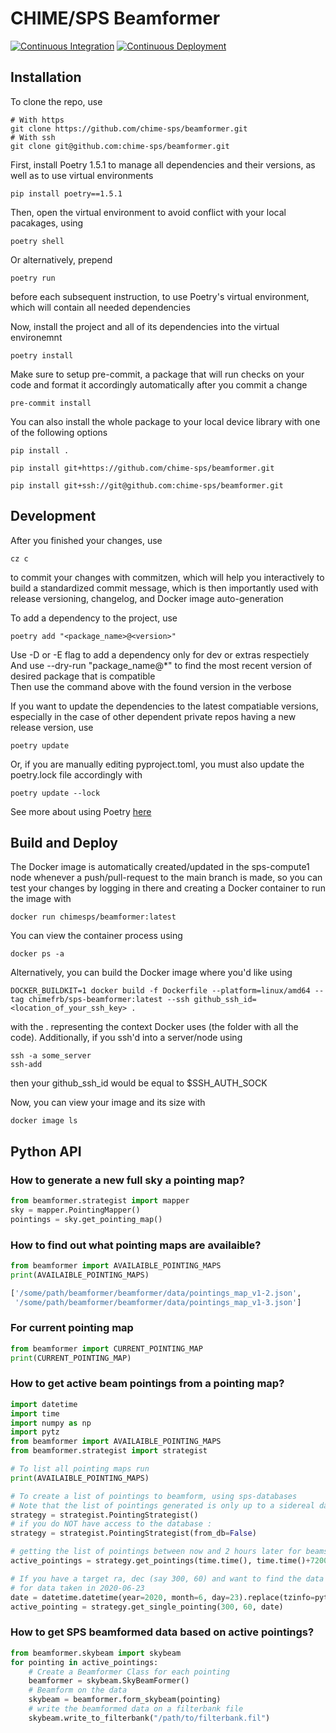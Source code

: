 # CHIME/SPS Beamformer
[![Continuous Integration](https://github.com/chime-sps/beamformer/actions/workflows/continous-integration.yml/badge.svg?branch=main)](https://github.com/chime-sps/beamformer/actions/workflows/continous-integration.yml)
[![Continuous Deployment](https://github.com/chime-sps/beamformer/actions/workflows/continous-deployment.yml/badge.svg?branch=main)](https://github.com/chime-sps/beamformer/actions/workflows/continous-deployment.yml)

## Installation

To clone the repo, use
```
# With https
git clone https://github.com/chime-sps/beamformer.git
# With ssh
git clone git@github.com:chime-sps/beamformer.git
```

First, install Poetry 1.5.1 to manage all dependencies and their versions, as well as to use virtual environments
```
pip install poetry==1.5.1
```

Then, open the virtual environment to avoid conflict with your local pacakages, using
```
poetry shell
```

Or alternatively, prepend
```
poetry run
```
before each subsequent instruction, to use Poetry's virtual environment, which will contain all needed dependencies

Now, install the project and all of its dependencies into the virtual environemnt
```
poetry install
```

Make sure to setup pre-commit, a package that will run checks on your code and format it accordingly automatically after you commit a change
```
pre-commit install
```

You can also install the whole package to your local device library with one of the following options
```
pip install .
```

```
pip install git+https://github.com/chime-sps/beamformer.git
```

```
pip install git+ssh://git@github.com:chime-sps/beamformer.git
```

## Development

After you finished your changes, use
```
cz c
```
to commit your changes with commitzen, which will help you interactively to build a standardized commit message, which is then importantly used with release versioning, changelog, and Docker image auto-generation

To add a dependency to the project, use
```
poetry add "<package_name>@<version>"
```
Use -D or -E flag to add a dependency only for dev or extras respectiely \
And use --dry-run "package_name@*" to find the most recent version of desired package that is compatible \
Then use the command above with the found version in the verbose

If you want to update the dependencies to the latest compatiable versions, especially in the case of other dependent private repos having a new release version, use
```
poetry update
```

Or, if you are manually editing pyproject.toml, you must also update the poetry.lock file accordingly with
```
poetry update --lock
```

See more about using Poetry [here](https://python-poetry.org/docs/cli/)

## Build and Deploy

The Docker image is automatically created/updated in the sps-compute1 node whenever a push/pull-request to the main branch is made, so you can test your changes by logging in there and creating a Docker container to run the image with
```
docker run chimesps/beamformer:latest
```

You can view the container process using
```
docker ps -a
```

Alternatively, you can build the Docker image where you'd like using
```
DOCKER_BUILDKIT=1 docker build -f Dockerfile --platform=linux/amd64 --tag chimefrb/sps-beamformer:latest --ssh github_ssh_id=<location_of_your_ssh_key> .
```
with the . representing the context Docker uses (the folder with all the code). Additionally, if you ssh'd into a server/node using
```
ssh -a some_server
ssh-add
```
then your github_ssh_id would be equal to $SSH_AUTH_SOCK

Now, you can view your image and its size with
```
docker image ls
```

## Python API

### How to generate a new full sky a pointing map?
```python
from beamformer.strategist import mapper
sky = mapper.PointingMapper()
pointings = sky.get_pointing_map()
```

### How to find out what pointing maps are availaible?
```python
from beamformer import AVAILAIBLE_POINTING_MAPS
print(AVAILAIBLE_POINTING_MAPS)

['/some/path/beamformer/beamformer/data/pointings_map_v1-2.json',
 '/some/path/beamformer/beamformer/data/pointings_map_v1-3.json']
```

### For current pointing map
```python
from beamformer import CURRENT_POINTING_MAP
print(CURRENT_POINTING_MAP)
```

### How to get active beam pointings from a pointing map?
```python
import datetime
import time
import numpy as np
import pytz
from beamformer import AVAILAIBLE_POINTING_MAPS
from beamformer.strategist import strategist

# To list all pointing maps run
print(AVAILAIBLE_POINTING_MAPS)

# To create a list of pointings to beamform, using sps-databases
# Note that the list of pointings generated is only up to a sidereal day
strategy = strategist.PointingStrategist()
# if you do NOT have access to the database :
strategy = strategist.PointingStrategist(from_db=False)

# getting the list of pointings between now and 2 hours later for beams 128, 129, 130:
active_pointings = strategy.get_pointings(time.time(), time.time()+7200, np.asarray([128, 129, 130]))

# If you have a target ra, dec (say 300, 60) and want to find the data during transit for a given day
# for data taken in 2020-06-23
date = datetime.datetime(year=2020, month=6, day=23).replace(tzinfo=pytz.UTC)
active_pointing = strategy.get_single_pointing(300, 60, date)
```

### How to get SPS beamformed data based on active pointings?
```python
from beamformer.skybeam import skybeam
for pointing in active_pointings:
    # Create a Beamformer Class for each pointing
    beamformer = skybeam.SkyBeamFormer()
    # Beamform on the data
    skybeam = beamformer.form_skybeam(pointing)
    # write the beamformed data on a filterbank file
    skybeam.write_to_filterbank("/path/to/filterbank.fil")
```
